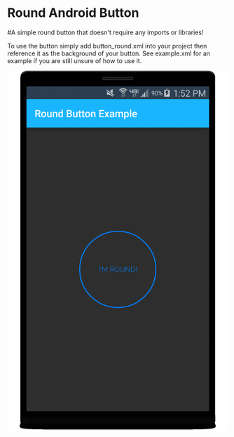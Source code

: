 # Round Android Button

#A simple round button that doesn't require any imports or libraries!

To use the button simply add button_round.xml into your project then reference it as the background of your button.
See example.xml for an example if you are still unsure of how to use it.

  
![](https://github.com/Henri93/RoundAndroidButton/blob/master/Round%20Button%20Click.gif)
